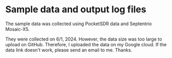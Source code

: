 # **Sample data and output log files**
The sample data was collected using PocketSDR data and Septentrio Mosaic-X5. 

They were collected on 6/1, 2024. However, the data size was too large to upload on GitHub. Therefore, I uploaded the data on my Google cloud. If the data link doesn't work, please send an email to me. Thanks.
